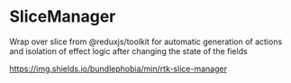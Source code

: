 # SliceManager
Wrap over slice from @reduxjs/toolkit for automatic generation of actions and isolation of effect logic after changing the state of the fields

https://img.shields.io/bundlephobia/min/rtk-slice-manager
